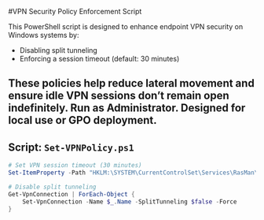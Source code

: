 #VPN Security Policy Enforcement Script

This PowerShell script is designed to enhance endpoint VPN security on Windows systems by:

- Disabling split tunneling
- Enforcing a session timeout (default: 30 minutes)

These policies help reduce lateral movement and ensure idle VPN sessions don’t remain open indefinitely.
Run as Administrator. Designed for local use or GPO deployment.
---

## Script: `Set-VPNPolicy.ps1`

```powershell
# Set VPN session timeout (30 minutes)
Set-ItemProperty -Path "HKLM:\SYSTEM\CurrentControlSet\Services\RasMan\Config" -Name "IdleTimeout" -Value 1800

# Disable split tunneling
Get-VpnConnection | ForEach-Object {
    Set-VpnConnection -Name $_.Name -SplitTunneling $false -Force
}

